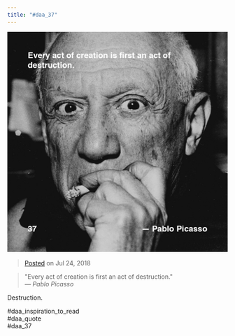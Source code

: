 ```yaml
---
title: "#daa_37"
---
```

![](../assets/201807242336.jpg)

>[Posted](202106221357) on Jul 24, 2018

>"Every act of creation is first an act of destruction."  
>*— Pablo Picasso*

Destruction.

#daa_inspiration_to_read  
#daa_quote  
#daa_37